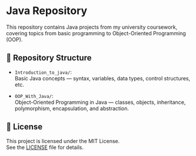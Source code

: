 # Java Repository

This repository contains Java projects from my university coursework, covering topics from basic programming to Object-Oriented Programming (OOP).

## 📁 Repository Structure

- `Introduction_to_java/`:  
  Basic Java concepts — syntax, variables, data types, control structures, etc.

- `OOP_With_Java/`:  
  Object-Oriented Programming in Java — classes, objects, inheritance, polymorphism, encapsulation, and abstraction.

## 📜 License

This project is licensed under the MIT License.  
See the [LICENSE](./LICENSE) file for details.
